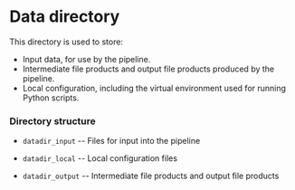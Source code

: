 # Data directory

This directory is used to store:

* Input data, for use by the pipeline.
* Intermediate file products and output file products produced by the pipeline.
* Local configuration, including the virtual environment used for running Python scripts.

### Directory structure

* `datadir_input` -- Files for input into the pipeline

* `datadir_local` -- Local configuration files

* `datadir_output` -- Intermediate file products and output file products

